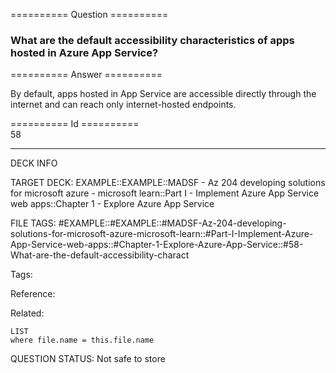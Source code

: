 ========== Question ==========  

### What are the default accessibility characteristics of apps hosted in Azure App Service?  

========== Answer ==========  

By default, apps hosted in App Service are accessible directly through the
internet and can reach only internet-hosted endpoints.

========== Id ==========  
58

---

DECK INFO

TARGET DECK: EXAMPLE::EXAMPLE::MADSF - Az 204 developing solutions for microsoft azure - microsoft learn::Part I - Implement Azure App Service web apps::Chapter 1 - Explore Azure App Service

FILE TAGS: #EXAMPLE::#EXAMPLE::#MADSF-Az-204-developing-solutions-for-microsoft-azure-microsoft-learn::#Part-I-Implement-Azure-App-Service-web-apps::#Chapter-1-Explore-Azure-App-Service::#58-What-are-the-default-accessibility-charact

Tags:

Reference:

Related:

```dataview
LIST
where file.name = this.file.name
```

QUESTION STATUS: Not safe to store
